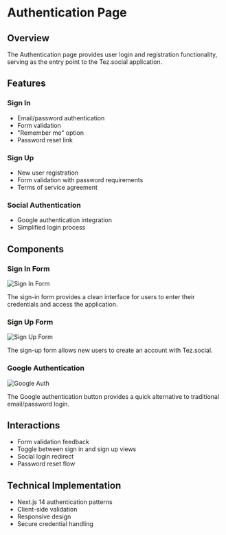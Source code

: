 # Authentication Page

## Overview

The Authentication page provides user login and registration functionality, serving as the entry point to the Tez.social application.

## Features

### Sign In
- Email/password authentication
- Form validation
- "Remember me" option
- Password reset link

### Sign Up
- New user registration
- Form validation with password requirements
- Terms of service agreement

### Social Authentication
- Google authentication integration
- Simplified login process

## Components

### Sign In Form
![Sign In Form](/documentation/screenshots/auth/auth-sign-in-form.png)

The sign-in form provides a clean interface for users to enter their credentials and access the application.

### Sign Up Form
![Sign Up Form](/documentation/screenshots/auth/auth-sign-up-form.png)

The sign-up form allows new users to create an account with Tez.social.

### Google Authentication
![Google Auth](/documentation/screenshots/auth/auth-google-auth-hover.png)

The Google authentication button provides a quick alternative to traditional email/password login.

## Interactions

- Form validation feedback
- Toggle between sign in and sign up views
- Social login redirect
- Password reset flow

## Technical Implementation

- Next.js 14 authentication patterns
- Client-side validation
- Responsive design
- Secure credential handling 